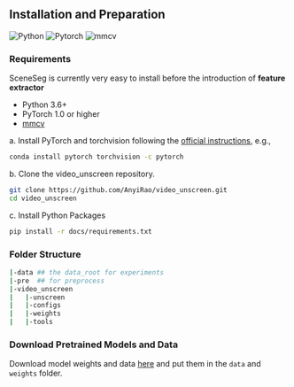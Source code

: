 ## Installation and Preparation

![Python](https://img.shields.io/badge/Python->=3.6-Blue?logo=python)  ![Pytorch](https://img.shields.io/badge/PyTorch->=1.0.0-Orange?logo=pytorch) ![mmcv](https://img.shields.io/badge/mmcv-%3E%3D0.4.0-green)


### Requirements
SceneSeg is currently very easy to install before the introduction of **feature extractor**

- Python 3.6+
- PyTorch 1.0 or higher
- [mmcv](https://github.com/open-mmlab/mmcv)

a. Install PyTorch and torchvision following the [official instructions](https://pytorch.org/), e.g.,

```sh
conda install pytorch torchvision -c pytorch
```

b. Clone the video_unscreen repository.

```sh
git clone https://github.com/AnyiRao/video_unscreen.git
cd video_unscreen
```
c. Install Python Packages

```sh
pip install -r docs/requirements.txt
```

### Folder Structure
```sh
|-data ## the data_root for experiments
|-pre  ## for preprocess
|-video_unscreen
|   |-unscreen
|   |-configs
|   |-weights
|   |-tools
```

### Download Pretrained Models and Data
Download model weights and data [here](https://drive.google.com/drive/folders/1IYcUaimgllu_PyE6jBHDgn8FfD4stdkW?usp=sharing)
and put them in the `data` and `weights` folder.
